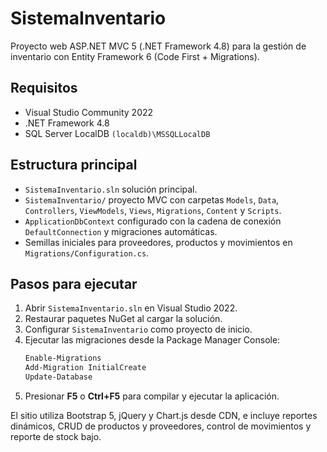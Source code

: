 # SistemaInventario

Proyecto web ASP.NET MVC 5 (.NET Framework 4.8) para la gestión de inventario con Entity Framework 6 (Code First + Migrations).

## Requisitos
- Visual Studio Community 2022
- .NET Framework 4.8
- SQL Server LocalDB `(localdb)\MSSQLLocalDB`

## Estructura principal
- `SistemaInventario.sln` solución principal.
- `SistemaInventario/` proyecto MVC con carpetas `Models`, `Data`, `Controllers`, `ViewModels`, `Views`, `Migrations`, `Content` y `Scripts`.
- `ApplicationDbContext` configurado con la cadena de conexión `DefaultConnection` y migraciones automáticas.
- Semillas iniciales para proveedores, productos y movimientos en `Migrations/Configuration.cs`.

## Pasos para ejecutar
1. Abrir `SistemaInventario.sln` en Visual Studio 2022.
2. Restaurar paquetes NuGet al cargar la solución.
3. Configurar `SistemaInventario` como proyecto de inicio.
4. Ejecutar las migraciones desde la Package Manager Console:
   ```powershell
   Enable-Migrations
   Add-Migration InitialCreate
   Update-Database
   ```
5. Presionar **F5** o **Ctrl+F5** para compilar y ejecutar la aplicación.

El sitio utiliza Bootstrap 5, jQuery y Chart.js desde CDN, e incluye reportes dinámicos, CRUD de productos y proveedores, control de movimientos y reporte de stock bajo.
